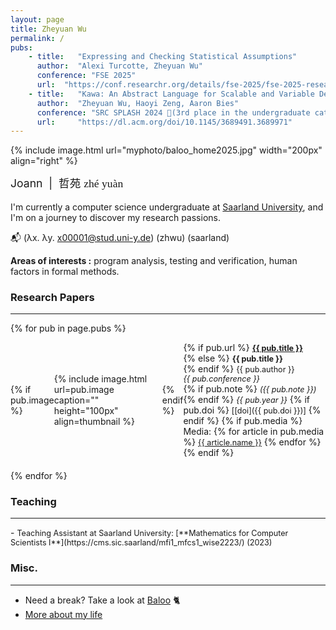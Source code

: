 ```yaml
---
layout: page
title: Zheyuan Wu
permalink: /
pubs:
    - title:   "Expressing and Checking Statistical Assumptions"
      author:  "Alexi Turcotte, Zheyuan Wu"
      conference: "FSE 2025"
      url:  "https://conf.researchr.org/details/fse-2025/fse-2025-research-papers/93/Expressing-and-Checking-Statistical-Assumptions"
    - title:   "Kawa: An Abstract Language for Scalable and Variable Detection of Spectre Vulnerabilities"
      author:  "Zheyuan Wu, Haoyi Zeng, Aaron Bies"
      conference: "SRC SPLASH 2024 🥉(3rd place in the undergraduate category)"
      url:     "https://dl.acm.org/doi/10.1145/3689491.3689971"
---
```

{% include image.html url="myphoto/baloo_home2025.jpg" width="200px" align="right" %}

<p style="font-size: 1.1rem; margin-top: 0.5em;">
  Joann &nbsp;|&nbsp; <span lang="zh">哲苑</span> <span style="font-family: serif;">zhé yuàn</span>
</p>

I'm currently a computer science undergraduate at [Saarland University], and I'm on a journey to discover my research passions. 
<!-- **Update :**
I'll be a CS PhD Student starting Fall 2025 at Brown University! -->

📬 (λx. λy. x00001@stud.uni-y.de) (zhwu) (saarland)
<!-- (λ<span style="color: brown;">x</span>. λ<span style="color: brown;">y</span>. <span style="color: brown;">x</span>00001@stud.uni-<span style="color: brown;">y</span>.de) (<span style="color: brown;">zhwu</span>) (<span style="color: brown;">saarland</span>) -->

**Areas of interests :** 
program analysis, 
testing and verification,
human factors in formal methods.

<!-- ### Upcoming Events
- SuRI@EPFL 2025!
- FSE 2025 in Trondheim 🇳🇴
- PLISS 2025 in Bertinoro 🇮🇹
-->

<!-- ----
### Research Experence -->
### <span class="title-style"> Research Papers </span>
<hr class="title-line">


{% for pub in page.pubs %}
<div style="display: flex; align-items: center; margin-bottom: 20px;">
  {% if pub.image %}
    <div style="margin-right: 20px;">
      {% include image.html url=pub.image caption="" height="100px" align=thumbnail %}
    </div>
  {% endif %}
  <div>
    {% if pub.url %}
      <strong style="font-size: 0.9em;"><a href="{% if pub.internal %}{{pub.url | prepend: site.baseurl}}{% else %}{{pub.url}}{% endif %}">{{ pub.title }}</a></strong><br />
    {% else %}
      <strong style="font-size: 0.9em;">{{ pub.title }}</strong><br />
    {% endif %}
    <span style="font-size: 0.9em;">{{ pub.author }}</span><br />
    <i style="font-size: 0.9em;">{{ pub.conference }}</i><br />
    {% if pub.note %} <i style="font-size: 0.9em;">({{ pub.note }})</i> {% endif %} 
    <i style="font-size: 0.9em;">{{ pub.year }}</i>
    {% if pub.doi %} 
      <span style="font-size: 0.9em;">[[doi]({{ pub.doi }})]</span> 
    {% endif %}
    {% if pub.media %}
      <br />Media: 
      {% for article in pub.media %}
        <a href="{{ article.url }}" target="_blank" style="font-size: 0.9em;">{{ article.name }}</a>
      {% endfor %}
    {% endif %}
  </div>
</div>
{% endfor %}


<!-- ---
### Teaching -->

### <span class="title-style">Teaching</span>
<hr class="title-line">
- <span style="font-size: 0.9em;"> Teaching Assistant at Saarland University: [**Mathematics for Computer Scientists I**](https://cms.sic.saarland/mfi1_mfcs1_wise2223/) (2023)</span><br />


<!-- ---
### Teaching -->

### Misc.
<hr class="title-line">

- Need a break? Take a look at [Baloo](baloo.html) 🐈
- [More about my life](/misc/)



[Saarland University]: https://saarland-informatics-campus.de/
